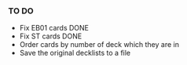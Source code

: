 ### TO DO
- Fix EB01 cards DONE
- Fix ST cards DONE
- Order cards by number of deck which they are in
- Save the original decklists to a file